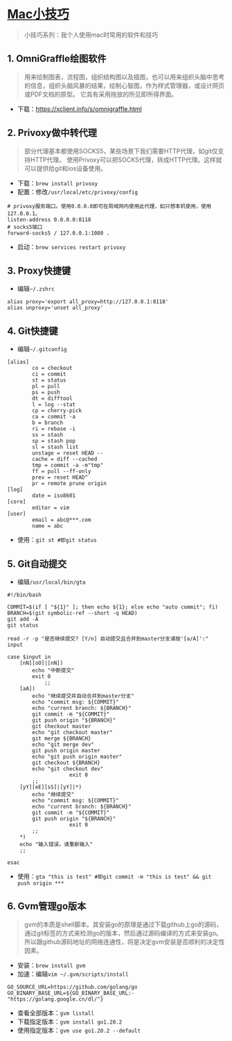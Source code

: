 # [Mac小技巧](https://github.com/EasonAssassin/blog_with_issues/issues/6)

> 小技巧系列：我个人使用mac时常用的软件和技巧

## 1. OmniGraffle绘图软件

> 用来绘制图表，流程图，组织结构图以及插图，也可以用来组织头脑中思考的信息，组织头脑风暴的结果，绘制心智图，作为样式管理器，或设计网页或PDF文档的原型。
它具有采用拖放的所见即所得界面。

- 下载：https://xclient.info/s/omnigraffle.html

## 2. Privoxy做中转代理

> 部分代理基本都使用SOCKS5，某些场景下我们需要HTTP代理，如git仅支持HTTP代理。
> 使用Privoxy可以把SOCKS代理，转成HTTP代理。这样就可以提供给git和ios设备使用。

- 下载：`brew install privoxy`
- 配置：修改`/usr/local/etc/privoxy/config`

```shell
# privoxy服务端口。使用0.0.0.0即可在局域网内使用此代理，如只想本机使用，使用127.0.0.1。
listen-address 0.0.0.0:8118
# socks5端口
forward-socks5 / 127.0.0.1:1080 .
```

- 启动：`brew services restart privoxy`

## 3. Proxy快捷键

- 编辑`~/.zshrc`

```shell
alias proxy='export all_proxy=http://127.0.0.1:8118'
alias unproxy='unset all_proxy'
```

## 4. Git快捷键

- 编辑`~/.gitconfig`

```shell
[alias]
        co = checkout
        ci = commit
        st = status
        pl = pull
        ps = push
        dt = difftool
        l = log --stat
        cp = cherry-pick
        ca = commit -a
        b = branch
        ri = rebase -i
        ss = stash
        sp = stash pop
        sl = stash list
        unstage = reset HEAD --
        cache = diff --cached
        tmp = commit -a -m"tmp"
        ff = pull --ff-only
        prev = reset HEAD^
        pr = remote prune origin   
[log]
        date = iso8601
[core]
        editor = vim
[user]
        email = abc@***.com
        name = abc
```

- 使用：`git st #即git status`

## 5. Git自动提交

- 编辑`/usr/local/bin/gta`

```shell
#!/bin/bash

COMMIT=$(if [ "${1}" ]; then echo ${1}; else echo "auto commit"; fi)
BRANCH=$(git symbolic-ref --short -q HEAD)
git add -A
git status

read -r -p "是否继续提交? [Y/n] 自动提交且合并到master分支请按'[a/A]':" input

case $input in
    [nN][oO]|[nN])
        echo "中断提交"
        exit 0
            ;;
    [aA])
        echo "继续提交并自动合并到master分支"
        echo "commit msg: ${COMMIT}"
        echo "current branch: ${BRANCH}"
        git commit -m "${COMMIT}"
        git push origin "${BRANCH}"
        git checkout master
        echo "git checkout master"
        git merge ${BRANCH}
        echo "git merge dev"
        git push origin master
        echo "git push origin master"
        git checkout ${BRANCH}
        echo "git checkout dev"
                    exit 0
        ;;
    [yY][eE][sS]|[yY]|*)
        echo "继续提交"
        echo "commit msg: ${COMMIT}"
        echo "current branch: ${BRANCH}"
        git commit -m "${COMMIT}"
        git push origin "${BRANCH}"
                    exit 0
        ;;
    *)
    echo "输入错误，请重新输入"
    ;;

esac
```

- 使用：`gta "this is test" #即git commit -m "this is test" && git push origin ***`

## 6. Gvm管理go版本

> gvm的本质是shell脚本。其安装go的原理是通过下载github上go的源码，通过git标签的方式来检测go的版本，然后通过源码编译的方式来安装go。
> 所以跟github源码地址的网络连通性，将是决定gvm安装是否顺利的决定性因素。

- 安装：`brew install gvm`
- 加速：编辑`vim ~/.gvm/scripts/install`

```shell
GO_SOURCE_URL=https://github.com/golang/go
GO_BINARY_BASE_URL=${GO_BINARY_BASE_URL:-"https://golang.google.cn/dl/"}
```

- 查看全部版本：`gvm listall`
- 下载指定版本：`gvm install go1.20.2`
- 使用指定版本：`gvm use go1.20.2 --default`